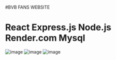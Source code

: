 #BVB FANS WEBSITE
# React Express.js Node.js Render.com Mysql

![image](https://github.com/KwiecienKamil/bvbClient/assets/125808627/3122d175-8525-492d-b396-4aaf7b149716)
![image](https://github.com/KwiecienKamil/bvbClient/assets/125808627/f0e693af-70fd-436c-99b7-e014fca47d9d)
![image](https://github.com/KwiecienKamil/bvbClient/assets/125808627/db116124-19d2-468a-aeff-cf8e2493010b)




